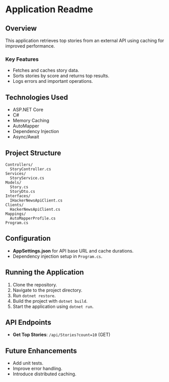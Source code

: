 # Application Readme

## Overview
This application retrieves top stories from an external API using caching for improved performance.

### Key Features
- Fetches and caches story data.
- Sorts stories by score and returns top results.
- Logs errors and important operations.

## Technologies Used
- ASP.NET Core
- C#
- Memory Caching
- AutoMapper
- Dependency Injection
- Async/Await

## Project Structure
```
Controllers/
  StoryController.cs
Services/
  StoryService.cs
Models/
  Story.cs
  StoryDto.cs
Interfaces/
  IHackerNewsApiClient.cs
Clients/
  HackerNewsApiClient.cs
Mappings/
  AutoMapperProfile.cs
Program.cs
```

## Configuration
- **AppSettings.json** for API base URL and cache durations.
- Dependency injection setup in `Program.cs`.

## Running the Application
1. Clone the repository.
2. Navigate to the project directory.
3. Run `dotnet restore`.
4. Build the project with `dotnet build`.
5. Start the application using `dotnet run`.

## API Endpoints
- **Get Top Stories**: `/api/Stories?count=10` (GET)

## Future Enhancements
- Add unit tests.
- Improve error handling.
- Introduce distributed caching.

